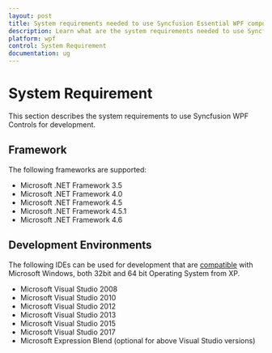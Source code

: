 ```yaml
---
layout: post
title: System requirements needed to use Syncfusion Essential WPF components
description: Learn what are the system requirements needed to use Syncfusion Essential WPF components
platform: wpf
control: System Requirement
documentation: ug
---
```

# System Requirement

This section describes the system requirements to use Syncfusion WPF Controls for development.

## Framework

The following frameworks are supported:

* Microsoft .NET Framework 3.5
* Microsoft .NET Framework 4.0
* Microsoft .NET Framework 4.5
* Microsoft .NET Framework 4.5.1
* Microsoft .NET Framework 4.6

## Development Environments

The following IDEs can be used for development that are [compatible](https://docs.microsoft.com/en-us/visualstudio/productinfo/vs2017-compatibility-vs) with Microsoft Windows, both 32bit and 64 bit Operating System from XP.

* Microsoft Visual Studio 2008
* Microsoft Visual Studio 2010
* Microsoft Visual Studio 2012
* Microsoft Visual Studio 2013
* Microsoft Visual Studio 2015
* Microsoft Visual Studio 2017
* Microsoft Expression Blend (optional for above Visual Studio versions)
